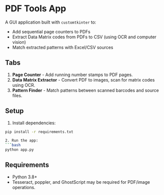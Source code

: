 # PDF Tools App

A GUI application built with `customtkinter` to:
- Add sequential page counters to PDFs
- Extract Data Matrix codes from PDFs to CSV (using OCR and computer vision)
- Match extracted patterns with Excel/CSV sources

## Tabs

1. **Page Counter** - Add running number stamps to PDF pages.
2. **Data Matrix Extractor** - Convert PDF to images, scan for matrix codes using OCR.
3. **Pattern Finder** - Match patterns between scanned barcodes and source files.

## Setup

1. Install dependencies:
```bash
pip install -r requirements.txt

2. Run the app:
```bash
python app.py
```

## Requirements

- Python 3.8+
- Tesseract, poppler, and GhostScript may be required for PDF/image operations.
